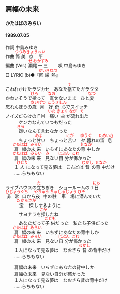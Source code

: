 <style type="text/css">
	ruby{
	    ruby-position: over;
	}
	ruby > rt{font-size: 12px;color:red;}
	p{font:16px;font-size: '楷体'}
</style>
## 肩幅の未来
#### かたはばのみらい
#### 1989.07.05


作詞     中島みゆき  
作曲      <ruby><rb>筒美</rb><rp>(</rp><rt>つつみ</rt><rp>)</rp></ruby><ruby><rb>京平</rb><rp>(</rp><rt>きょうへい</rt><rp>)</rp></ruby>  
編曲 (Ver.) <ruby><rb>瀬尾</rb><rp>(</rp><rt>せお</rt><rp>)</rp></ruby><ruby><rb>一三</rb><rp>(</rp><rt>かずみ</rt><rp>)</rp></ruby>　　 
唄     中島みゆき   
□ LYRIC (b)●『<ruby><rb>回帰</rb><rp>(</rp><rt>かいき</rt><rp>)</rp></ruby><ruby><rb>熱</rb><rp>(</rp><rt>ねつ</rt><rp>)</rp></ruby>』　　  
   
   
こわれかけたラジカセ　あなた<ruby><rb>捨</rb><rp>(</rp><rt>す</rt><rp>)</rp></ruby>てたガラクタ   
かわいそうで<ruby><rb>拾</rb><rp>(</rp><rt>ひろ</rt><rp>)</rp></ruby>って　<ruby><rb>直</rb><rp>(</rp><rt>なお</rt><rp>)</rp></ruby>せないまま　ひと<ruby><rb>夏</rb><rp>(</rp><rt>なつ</rt><rp>)</rp></ruby>   
忘れんぼうの<ruby><rb>歳月</rb><rp>(</rp><rt>さいげつ</rt><rp>)</rp></ruby>　<ruby><rb>好奇心</rb><rp>(</rp><rt>こうきしん</rt><rp>)</rp></ruby>でスイッチ   
ノイズだらけのＦＭ　<ruby><rb>痛</rb><rp>(</rp><rt>いた</rt><rp>)</rp></ruby>い<ruby><rb>曲</rb><rp>(</rp><rt>きょく</rt><rp>)</rp></ruby>が<ruby><rb>流</rb><rp>(</rp><rt>なが</rt><rp>)</rp></ruby>れ<ruby><rb>出</rb><rp>(</rp><rt>で</rt><rp>)</rp></ruby>た   
　　　ケンカなんていつもだった   
　　　<ruby><rb>嫌</rb><rp>(</rp><rt>きら</rt><rp>)</rp></ruby>いなんて言わなかった   
　　　ちょっと<ruby><rb>甘</rb><rp>(</rp><rt>あま</rt><rp>)</rp></ruby>い　ちょっと<ruby><rb>苦</rb><rp>(</rp><rt>にが</rt><rp>)</rp></ruby>い　<ruby><rb>夕暮</rb><rp>(</rp><rt>ゆうぐ</rt><rp>)</rp></ruby>れの<ruby><rb>溜息</rb><rp>(</rp><rt>ためいき</rt><rp>)</rp></ruby>   
　　<ruby><rb>肩幅</rb><rp>(</rp><rt>かたはば</rt><rp>)</rp></ruby>の<ruby><rb>未来</rb><rp>(</rp><rt>みらい</rt><rp>)</rp></ruby>　いちずにあなたの<ruby><rb>背中</rb><rp>(</rp><rt>せなか</rt><rp>)</rp></ruby>しか   
　　<ruby><rb>肩幅</rb><rp>(</rp><rt>かたはば</rt><rp>)</rp></ruby>の<ruby><rb>未来</rb><rp>(</rp><rt>みらい</rt><rp>)</rp></ruby>　<ruby><rb>見</rb><rp>(</rp><rt>み</rt><rp>)</rp></ruby>ない<ruby><rb>自分</rb><rp>(</rp><rt>じぶん</rt><rp>)</rp></ruby>が<ruby><rb>怖</rb><rp>(</rp><rt>こわ</rt><rp>)</rp></ruby>かった   
　　１<ruby><rb>人</rb><rp>(</rp><rt>ひとり</rt><rp>)</rp></ruby>になって見る夢は　こんどは<ruby><rb>昔</rb><rp>(</rp><rt>むかし</rt><rp>)</rp></ruby>の<ruby><rb>背中</rb><rp>(</rp><rt>せなか</rt><rp>)</rp></ruby>だけ   
　　……らちもない   
   
ライブハウスの<ruby><rb>立</rb><rp>(</rp><rt>た</rt><rp>)</rp></ruby>ちぎき　ショールームの１<ruby><rb>日</rb><rp>(</rp><rt>にち</rt><rp>)</rp></ruby>   
<ruby><rb>非常口</rb><rp>(</rp><rt>ひじょうぐち</rt><rp>)</rp></ruby>から<ruby><rb>夜中</rb><rp>(</rp><rt>やちゅう</rt><rp>)</rp></ruby>の<ruby><rb>駐車場</rb><rp>(</rp><rt>ちゅしゃじょう</rt><rp>)</rp></ruby>に<ruby><rb>潜</rb><rp>(</rp><rt>ひそ</rt><rp>)</rp></ruby>んでいた   
　　　<ruby><rb>宝探</rb><rp>(</rp><rt>たからさが</rt><rp>)</rp></ruby>しするように   
　　　サヨナラを<ruby><rb>探</rb><rp>(</rp><rt>さが</rt><rp>)</rp></ruby>したね   
　　　あなただって<ruby><rb>子供</rb><rp>(</rp><rt>こども</rt><rp>)</rp></ruby>だった　私たち子供だった   
　　<ruby><rb>肩幅</rb><rp>(</rp><rt>かたはば</rt><rp>)</rp></ruby>の<ruby><rb>未来</rb><rp>(</rp><rt>みらい</rt><rp>)</rp></ruby>　いちずにあなたの背中しか   
　　<ruby><rb>肩幅</rb><rp>(</rp><rt>かたはば</rt><rp>)</rp></ruby>の<ruby><rb>未来</rb><rp>(</rp><rt>みらい</rt><rp>)</rp></ruby>　見ない<ruby><rb>自分</rb><rp>(</rp><rt>じぶん</rt><rp>)</rp></ruby>が<ruby><rb>怖</rb><rp>(</rp><rt>こわ</rt><rp>)</rp></ruby>かった   
　　１人になって見る夢は　なおさら<ruby><rb>昔</rb><rp>(</rp><rt>むかし</rt><rp>)</rp></ruby>の背中だけ   
　　……らちもない   
   
　　肩幅の未来　いちずにあなたの背中しか   
　　肩幅の未来　見ない自分が怖かった   
　　１人になって見る夢は　なおさら昔の背中だけ   
　　……らちもない   